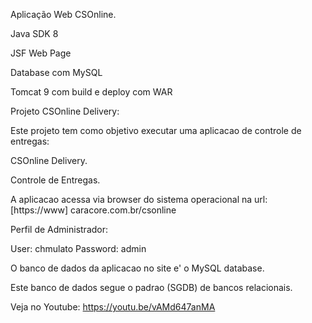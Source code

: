Aplicação Web CSOnline.

Java SDK 8

JSF Web Page

Database com MySQL

Tomcat 9 com build e deploy com WAR

Projeto CSOnline Delivery:

Este projeto tem como objetivo executar uma aplicacao de controle de entregas:

CSOnline Delivery.

Controle de Entregas.

A aplicacao acessa via browser do sistema operacional na url: [https://www] caracore.com.br/csonline

Perfil de Administrador:

User:       chmulato
Password:   admin

O banco de dados da aplicacao no site e' o MySQL database.

Este banco de dados segue o padrao (SGDB) de bancos relacionais.

Veja no Youtube: https://youtu.be/vAMd647anMA
